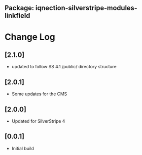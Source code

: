 ## Package: iqnection-silverstripe-modules-linkfield
# Change Log

## [2.1.0]
- updated to follow SS 4.1 /public/ directory structure

## [2.0.1]
- Some updates for the CMS

## [2.0.0]
- Updated for SilverStripe 4

## [0.0.1]
- Initial build